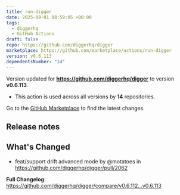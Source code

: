 ```yaml
---
title: run-digger
date: 2025-08-01 08:59:05 +00:00
tags:
  - diggerhq
  - GitHub Actions
draft: false
repo: https://github.com/diggerhq/digger
marketplace: https://github.com/marketplace/actions/run-digger
version: v0.6.113
dependentsNumber: "14"
---
```



Version updated for **https://github.com/diggerhq/digger** to version **v0.6.113**.
- This action is used across all versions by **14** repositories.

Go to the [GitHub Marketplace](https://github.com/marketplace/actions/run-digger) to find the latest changes.

## Release notes

## What's Changed
* feat/support drift advanced mode by @motatoes in https://github.com/diggerhq/digger/pull/2062


**Full Changelog**: https://github.com/diggerhq/digger/compare/v0.6.112...v0.6.113
